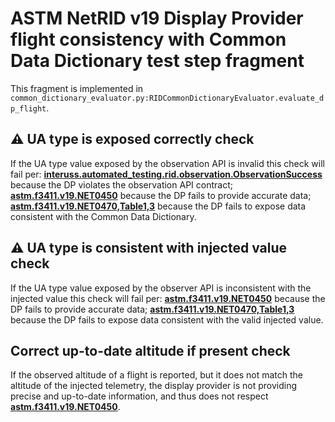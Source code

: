# ASTM NetRID v19 Display Provider flight consistency with Common Data Dictionary test step fragment

This fragment is implemented in `common_dictionary_evaluator.py:RIDCommonDictionaryEvaluator.evaluate_dp_flight`.

## ⚠️ UA type is exposed correctly check

If the UA type value exposed by the observation API is invalid this check will fail per:
**[interuss.automated_testing.rid.observation.ObservationSuccess](../../../../requirements/interuss/automated_testing/rid/observation.md)** because the DP violates the observation API contract;
**[astm.f3411.v19.NET0450](../../../../requirements/astm/f3411/v19.md)** because the DP fails to provide accurate data;
**[astm.f3411.v19.NET0470,Table1,3](../../../../requirements/astm/f3411/v19.md)** because the DP fails to expose data consistent with the Common Data Dictionary.

## ⚠️ UA type is consistent with injected value check

If the UA type value exposed by the observer API is inconsistent with the injected value this check will fail per:
**[astm.f3411.v19.NET0450](../../../../requirements/astm/f3411/v19.md)** because the DP fails to provide accurate data;
**[astm.f3411.v19.NET0470,Table1,3](../../../../requirements/astm/f3411/v19.md)**  because the DP fails to expose data consistent with the valid injected value.

## Correct up-to-date altitude if present check

If the observed altitude of a flight is reported, but it does not match the altitude of the injected telemetry, the display provider is not providing precise and up-to-date information, and thus does not respect **[astm.f3411.v19.NET0450](../../../../requirements/astm/f3411/v19.md)**.
